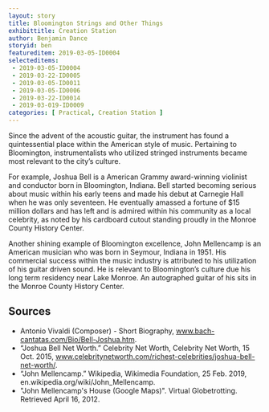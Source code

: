 ```yaml
---
layout: story
title: Bloomington Strings and Other Things
exhibittitle: Creation Station
author: Benjamin Dance
storyid: ben
featureditem: 2019-03-05-ID0004
selecteditems:
 - 2019-03-05-ID0004
 - 2019-03-22-ID0005
 - 2019-03-05-ID0011
 - 2019-03-05-ID0006
 - 2019-03-22-ID0014
 - 2019-03-019-ID0009
categories: [ Practical, Creation Station ]
---
```


<p> Since the advent of the acoustic guitar, the instrument has found a quintessential place within the American style of music. Pertaining to Bloomington, instrumentalists who utilized stringed instruments became most relevant to the city’s culture.

<p> For example, Joshua Bell is a American Grammy award-winning violinist and conductor born in Bloomington, Indiana. Bell started becoming serious about music within his early teens and made his debut at Carnegie Hall when he was only seventeen. He eventually amassed a fortune of $15 million dollars and has left and is admired within his community as a local celebrity, as noted by his cardboard cutout standing proudly in the Monroe County History Center. 

<p> Another shining example of Bloomington excellence, John Mellencamp is an American musician who was born in Seymour, Indiana in 1951. His commercial success within the music industry is attributed to his utilization of his guitar driven sound. He is relevant to Bloomington’s culture due his long term residency near Lake Monroe. An autographed guitar of his sits in the Monroe County History Center. 


## Sources

- Antonio Vivaldi (Composer) - Short Biography, www.bach-cantatas.com/Bio/Bell-Joshua.htm.
- “Joshua Bell Net Worth.” Celebrity Net Worth, Celebrity Net Worth, 15 Oct. 2015, www.celebritynetworth.com/richest-celebrities/joshua-bell-net-worth/.
- “John Mellencamp.” Wikipedia, Wikimedia Foundation, 25 Feb. 2019, en.wikipedia.org/wiki/John_Mellencamp.
- "John Mellencamp's House (Google Maps)". Virtual Globetrotting. Retrieved April 16, 2012.

##
